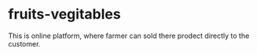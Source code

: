 # fruits-vegitables
This is online platform, where farmer can sold there prodect directly to the customer.  
